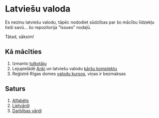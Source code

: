 Latviešu valoda
===============

Es nezinu latviešu valodu, tāpēc nododiet sūdzības par šo mācību līdzekļu tieši
savū... šo repozitorija "Issues" nodaļū.

Tātad, sāksim!

Kā mācīties
-----------

1. Izmanto [tulkotāju](https://translate.google.lv/#lv/en/Gudrinieks!)
2. Lejupielādē [Anki](https://apps.ankiweb.net) un latviešu valodu
[kāršu komplektu](https://ankiweb.net/shared/info/387126451)
3. Reģistrē Rīgas domes
[valodu kursos](http://www.kultura.riga.lv/public/65612.html),
viņas ir bezmaksas

Saturs
-------

1. [Alfabēts](01-alfabets.md)
2. [Lietvārdi](02-lietvardi.md)
3. [Darbības vārdi](03-darbibas-vardi.md)

